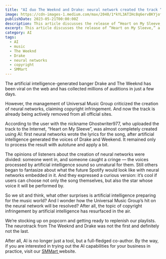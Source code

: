 ```yaml
---
title: "AI duo The Weeknd and Drake: neural network created the track “Heart on My Sleeve”!"
image: https://cdn-images-1.medium.com/max/2048/1*kYL3ATIHc8q6ervBKYjofg.jpeg
publishDate: 2023-05-21T00:00:00Z
description: This article discusses the release of “Heart on My Sleeve,” a neural network-generated track by The Weeknd and Drake that went viral on the web. The track was almost completely created using AI, with neural networks writing the lyrics and generating the voices of the artists. However, the creation raised copyright infringement concerns and was criticized by Universal Music Group. The post also promotes SMMart, an AI system that helps businesses explore the capabilities of AI in practice. Learn more about the future of music and AI in this article.
excerpt: This article discusses the release of “Heart on My Sleeve,” a neural network-generated track by The Weeknd and Drake that went viral on the web. The track was almost...
category: AI
tags:
  - AI
  - music
  - The Weeknd
  - Drake
  - neural networks
  - copyright
  - SMMart
---
```


The artificial intelligence-generated banger Drake and The Weeknd has been viral on the web and has collected millions of auditions in just a few days.

However, the management of Universal Music Group criticized the creation of neural networks, claiming copyright infringement. And now the track is already being actively removed from all official sites.

According to the user with the nickname Ghostwriter977, who uploaded the track to the Internet, “Heart on My Sleeve”, was almost completely created using AI: first neural networks wrote the lyrics for the song, after artificial intelligence generated the voices of Drake and Weekend. It remained only to process the result with autotune and apply a bit.

The opinions of listeners about the creation of neural networks were divided: someone went in, and someone caught a cringe — the voices processed by artificial intelligence sound so unnatural for them. Still others began to fantasize about what the future Spotify would look like with neural networks embedded in it. And they expressed a curious version: it’s cool if users can choose not only the song themselves, but also the star whose voice it will be performed by.

So we sit and think, what other surprises is artificial intelligence preparing for the music world? And I wonder how the Universal Music Group’s hit on the neural network will be resolved? After all, the topic of copyright infringement by artificial intelligence has resurfaced in the air.

We’re stocking up on popcorn and getting ready to replenish our playlists. The neurotrack from The Weeknd and Drake was not the first and definitely not the last.

After all, AI is no longer just a tool, but a full-fledged co-author. By the way, if you are interested in trying out the AI capabilities for your business in practice, visit our [SMMart ](https://www.smm.art/)website.
